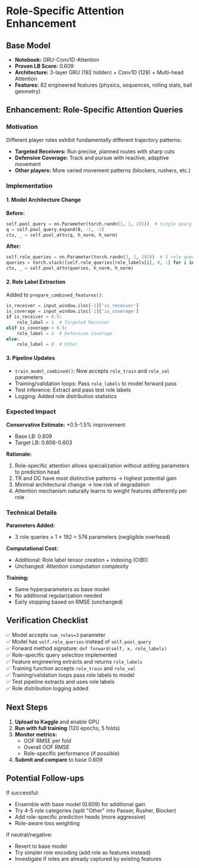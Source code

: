 # Role-Specific Attention Enhancement

## Base Model
- **Notebook:** GRU-Conv1D-Attention  
- **Proven LB Score:** 0.609  
- **Architecture:** 3-layer GRU (192 hidden) + Conv1D (128) + Multi-head Attention  
- **Features:** 82 engineered features (physics, sequences, rolling stats, ball geometry)

## Enhancement: Role-Specific Attention Queries

### Motivation
Different player roles exhibit fundamentally different trajectory patterns:
- **Targeted Receivers:** Run precise, planned routes with sharp cuts
- **Defensive Coverage:** Track and pursue with reactive, adaptive movement
- **Other players:** More varied movement patterns (blockers, rushers, etc.)

### Implementation

#### 1. Model Architecture Change
**Before:**
```python
self.pool_query = nn.Parameter(torch.randn(1, 1, 192))  # Single query
q = self.pool_query.expand(B, -1, -1)
ctx, _ = self.pool_attn(q, h_norm, h_norm)
```

**After:**
```python
self.role_queries = nn.Parameter(torch.randn(3, 1, 192))  # 3 role queries
queries = torch.stack([self.role_queries[role_labels[i], 0, :] for i in range(B)]).unsqueeze(1)
ctx, _ = self.pool_attn(queries, h_norm, h_norm)
```

#### 2. Role Label Extraction
Added to `prepare_combined_features()`:
```python
is_receiver = input_window.iloc[-1]['is_receiver']
is_coverage = input_window.iloc[-1]['is_coverage']
if is_receiver > 0.5:
    role_label = 1  # Targeted Receiver
elif is_coverage > 0.5:
    role_label = 2  # Defensive Coverage
else:
    role_label = 0  # Other
```

#### 3. Pipeline Updates
- `train_model_combined()`: Now accepts `role_train` and `role_val` parameters
- Training/validation loops: Pass `role_labels` to model forward pass
- Test inference: Extract and pass test role labels
- Logging: Added role distribution statistics

### Expected Impact

**Conservative Estimate:** +0.5-1.5% improvement
- Base LB: 0.609
- Target LB: 0.606-0.603

**Rationale:**
1. Role-specific attention allows specialization without adding parameters to prediction head
2. TR and DC have most distinctive patterns → highest potential gain
3. Minimal architectural change → low risk of degradation
4. Attention mechanism naturally learns to weight features differently per role

### Technical Details

**Parameters Added:**
- 3 role queries × 1 × 192 = 576 parameters (negligible overhead)

**Computational Cost:**
- Additional: Role label tensor creation + indexing (O(B))
- Unchanged: Attention computation complexity

**Training:**
- Same hyperparameters as base model
- No additional regularization needed
- Early stopping based on RMSE (unchanged)

## Verification Checklist

✅ Model accepts `num_roles=3` parameter  
✅ Model has `self.role_queries` instead of `self.pool_query`  
✅ Forward method signature: `def forward(self, x, role_labels)`  
✅ Role-specific query selection implemented  
✅ Feature engineering extracts and returns `role_labels`  
✅ Training function accepts `role_train` and `role_val`  
✅ Training/validation loops pass role labels to model  
✅ Test pipeline extracts and uses role labels  
✅ Role distribution logging added  

## Next Steps

1. **Upload to Kaggle** and enable GPU
2. **Run with full training** (120 epochs, 5 folds)
3. **Monitor metrics:**
   - OOF RMSE per fold
   - Overall OOF RMSE
   - Role-specific performance (if possible)
4. **Submit and compare** to base 0.609

## Potential Follow-ups

If successful:
- Ensemble with base model (0.609) for additional gain
- Try 4-5 role categories (split "Other" into Passer, Rusher, Blocker)
- Add role-specific prediction heads (more aggressive)
- Role-aware loss weighting

If neutral/negative:
- Revert to base model
- Try simpler role encoding (add role as features instead)
- Investigate if roles are already captured by existing features
